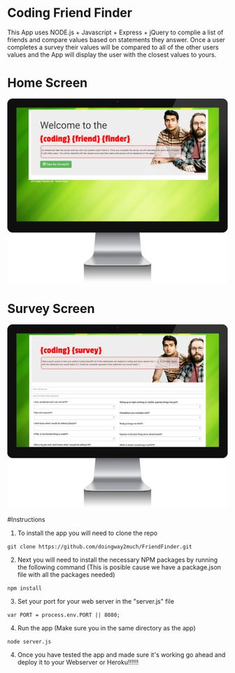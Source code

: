 # Coding Friend Finder

This App uses NODE.js + Javascript + Express + jQuery to complie a list of friends and compare values based on statements they answer. Once a user completes a survey their values will be compared to all of the other users values and the App will display the user with the closest values to yours.


# Home Screen
![IMG1](https://github.com/doingway2much/FriendFinder/blob/master/app/img/CFF_1.jpg?raw=true)


# Survey Screen
![IMG2](https://github.com/doingway2much/FriendFinder/blob/master/app/img/CFF_2.jpg?raw=true)


#Instructions

1.  To install the app you will need to clone the repo

```
git clone https://github.com/doingway2much/FriendFinder.git
```

2.  Next you will need to install the necessary NPM packages by running the following command (This is posible cause we have a package.json file with all the packages needed)

```
npm install
```

3.  Set your port for your web server in the "server.js" file

```
var PORT = process.env.PORT || 8080;
```

4. Run the app (Make sure you in the same directory as the app)

```
node server.js
```

4.  Once you have tested the app and made sure it's working go ahead and deploy it to your Webserver or Heroku!!!!!!
